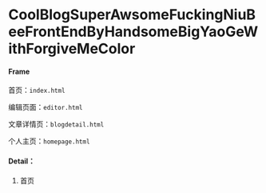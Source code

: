 # CoolBlogSuperAwsomeFuckingNiuBeeFrontEndByHandsomeBigYaoGeWithForgiveMeColor

#### Frame

首页：`index.html`

编辑页面：`editor.html`

文章详情页：`blogdetail.html`

个人主页：`homepage.html`

#### Detail：

1. 首页
